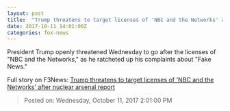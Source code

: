 ```yaml
---
layout: post
title:  "Trump threatens to target licenses of 'NBC and the Networks' after nuclear arsenal report"
date: 2017-10-11 14:01:00Z
categories: fox-news
---
```


President Trump openly threatened Wednesday to go after the licenses of "NBC and the Networks," as he ratcheted up his complaints about "Fake News."


Full story on F3News: [Trump threatens to target licenses of 'NBC and the Networks' after nuclear arsenal report](http://www.f3nws.com/n/V3MhzC)

> Posted on: Wednesday, October 11, 2017 2:01:00 PM
